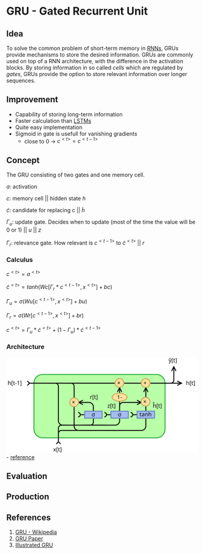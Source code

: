# GRU - Gated Recurrent Unit

## Idea

To solve the common problem of short-term memory in [RNNs](../rnn/rnn.md), GRUs provide mechanisms to store the desired information. GRUs are commonly used on top of a RNN architecture, with the difference in the activation blocks. By storing information in so called *cells* which are regulated by *gates*, GRUs provide the option to store relevant information over longer sequences. 

## Improvement

* Capability of storing long-term information
* Faster calculation than [LSTMs](../lstm/lstm.md)
* Quite easy implementation
* Sigmoid in gate is usefull for vanishing gradients
  * close to 0 -> $c^{<t>} = c^{<t-1>}$

## Concept

The GRU consisting of two gates and one memory cell.

$a$: activation

$c$: memory cell || hidden state $h$

$\tilde{c}$: candidate for replacing c || $\tilde{h}$

$\Gamma_u$: update gate. Decides when to update (most of the time the value will be 0 or 1) || $u$ || $z$

$\Gamma_r$: relevance gate. How relevant is $c^{<t-1>}$ to $\tilde{c}^{<t>}$ || $r$

### Calculus

$c^{<t>} = a^{<t>}$

$\tilde{c}^{<t>} = tanh(Wc[\Gamma_r * c^{<t-1>}, x^{<t>}] + bc)$

$\Gamma_u = \sigma(Wu[c^{<t-1>}, x^{<t>}] + bu)$

$\Gamma_r = \sigma(Wr[c^{<t-1>}, x^{<t>}] + br)$

$c^{<t>} = \Gamma_u * \tilde{c}^{<t>} + (1 - \Gamma_u) * \tilde{c}^{<t-1>}$

### Architecture

![GRU](gru.svg) - [reference](https://en.wikipedia.org/wiki/Gated_recurrent_unit)

## Evaluation

## Production

## References

1. [GRU - Wikipedia](https://en.wikipedia.org/wiki/Gated_recurrent_unit)
2. [GRU Paper](https://arxiv.org/abs/1406.1078)
3. [Illustrated GRU](https://towardsdatascience.com/illustrated-guide-to-lstms-and-gru-s-a-step-by-step-explanation-44e9eb85bf21)

